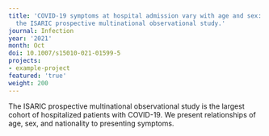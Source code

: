 ```yaml
---
title: 'COVID-19 symptoms at hospital admission vary with age and sex: results from
  the ISARIC prospective multinational observational study.'
journal: Infection
year: '2021'
month: Oct
doi: 10.1007/s15010-021-01599-5
projects:
- example-project
featured: 'true'
weight: 200
---
```


The ISARIC prospective multinational observational study is the largest cohort of hospitalized patients with COVID-19. We present relationships of age, sex, and nationality to presenting symptoms.